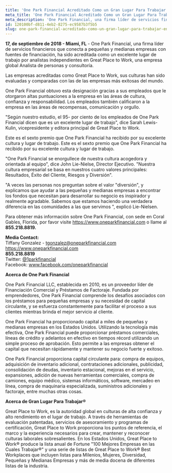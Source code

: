```yaml
---
title: 'One Park Financial Acreditado Como un Gran Lugar Para Trabajar en 2018'
meta_title: 'One Park Financial Acreditado Como un Gran Lugar Para Trabajar en 2018'
meta_description: 'One Park Financial, una firma líder de servicios financieros que conecta a pequeñas y medianas empresas con fuentes de financiación.'
id: 120100bf-d811-4eb2-8275-ec9587b3f5b5
slug: one-park-financial-acreditado-como-un-gran-lugar-para-trabajar-en-2018
---
```

**17, de septiembre de 2018 - Miami, FL** - 
One Park Financial, una firma líder de servicios financieros que conecta a pequeñas y medianas empresas con fuentes de financiación, ha sido acreditada como un excelente lugar de trabajo por analistas independientes en Great Place to Work, una empresa global Analista de personas y consultoría.

Las empresas acreditadas como Great Place to Work, sus culturas han sido evaluadas y comparadas con las de las empresas más exitosas del mundo. 

One Park Financial obtuvo esta designación gracias a sus empleados que le otorgaron altas puntuaciones a la empresa en las áreas de cultura, confianza y responsabilidad. Los empleados también calificaron a la empresa en las áreas de recompensas, comunicación y orgullo. 

"Según nuestro estudio, el 95- por ciento de los empleados de One Park Financial dicen que es un excelente lugar de trabajo", dice Sarah Lewis-Kulin, vicepresidente y editora principal de Great Place to Work.

Este es el sexto premio que One Park Financial ha recibido por su excelente cultura y lugar de trabajo. Este es el sexto premio que One Park Financial ha recibido por su excelente cultura y lugar de trabajo. 

"One Park Financial se enorgullece de nuestra cultura acogedora y orientada al equipo", dice John Lie-Nielse, Director Ejecutivo. "Nuestra cultura empresarial se basa en nuestros cuatro valores principales: Resultados, Éxito del Cliente, Riesgos y Diversión".

"A veces las personas nos preguntan sobre el valor "diversión", y explicamos que ayudar a las pequeñas y medianas empresas a encontrar los fondos que necesitan para desarrollar su negocio es inspirador y realmente agradable. Sabemos que estamos haciendo una verdadera diferencia en las comunidades a las que servimos ", explicó Lie-Nielsen.

Para obtener más información sobre One Park Financial, con sede en Coral Gables, Florida, por favor visite <a href="https://www.oneparkfinancial.com/">https://www.oneparkfinancial.com</a>  o llame al **855.218.8819.**

**Media Contact:** 
<br/>
Tiffany Gonzalez - tgonzalez@oneparkfinancial.com
<br/>
<a href="https://www.oneparkfinancial.com/">https://www.oneparkfinancial.com</a>
<br/>
**855.218.8819**
<br/>
Twitter: <a href="https://twitter.com/1parkfinancial">@1parkfinancial</a> 
<br/>
Facebook: <a href="https://www.facebook.com/oneparkfinancial">www.facebook.com/oneparkfinancial</a>

**Acerca de One Park Financial**

One Park Financial LLC, establecida en 2010, es un proveedor líder de Financiación Comercial y Préstamos de Factoraje. Fundada por emprendedores, One Park Financial comprende los desafíos asociados con los préstamos para pequeñas empresas y su necesidad de capital circulante, y se esfuerza constantemente para facilitar el proceso a sus clientes mientras brinda el mejor servicio al cliente. 

One Park Financial ha proporcionado capital a miles de pequeñas y medianas empresas en los Estados Unidos. Utilizando la tecnología más efectiva, One Park Financial puede proporcionar préstamos comerciales, líneas de crédito y adelantos en efectivo en tiempos récord utilizando un simple proceso de aprobación. Esto permite a las empresas obtener el capital que necesitan rápidamente y mantener su negocio fuerte y exitoso. 

One Park Financial proporciona capital circulante para: compra de equipos, adquisición de inventario adicional, contrataciones adicionales, publicidad, consolidación de deudas, inventario estacional, mejoras en el servicio, expansiones, adición de nuevas herramientas comerciales, compra de camiones, equipo médico, sistemas informáticos, software, mercadeo en línea, compra de maquinaria especializada, suministros adicionales y factoraje, entre muchas otras cosas.

**Acerca de Gran Lugar Para Trabajar®**

Great Place to Work, es la autoridad global en culturas de alta confianza y alto rendimiento en el lugar de trabajo. A través de herramientas de evaluación patentadas, servicios de asesoramiento y programas de certificación, Great Place to Work proporciona los puntos de referencia, el marco y la experiencia necesarios para crear, mantener y reconocer culturas laborales sobresalientes. En los Estados Unidos, Great Place to Work® produce la lista anual de Fortune "100 Mejores Empresas en las Cuales Trabajar®" y una serie de listas de Great Place to Work® Best Workplaces que incluyen listas para Milenios, Mujeres, Diversidad, Pequeñas y Medianas Empresas y más de media docena de diferentes listas de la industria.